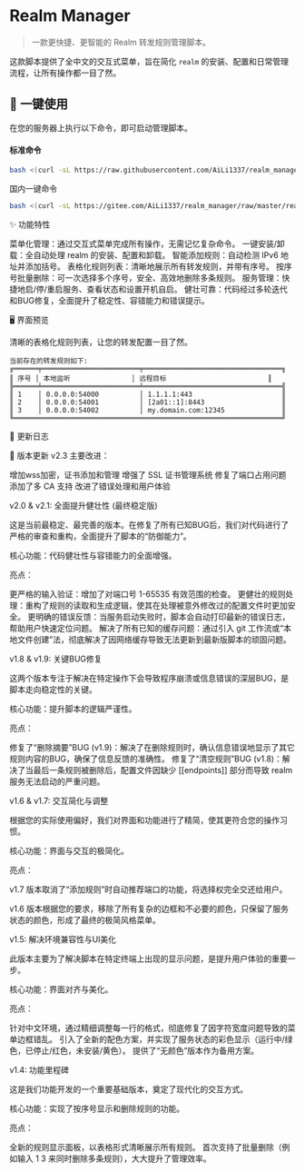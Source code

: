 # Realm Manager

> 一款更快捷、更智能的 Realm 转发规则管理脚本。

这款脚本提供了全中文的交互式菜单，旨在简化 `realm` 的安装、配置和日常管理流程，让所有操作都一目了然。

## 🚀 一键使用

在您的服务器上执行以下命令，即可启动管理脚本。

#### 标准命令
```bash
bash <(curl -sL https://raw.githubusercontent.com/AiLi1337/realm_manager/main/realm_manager.sh)
```
国内一键命令

```bash
bash <(curl -sL https://gitee.com/AiLi1337/realm_manager/raw/master/realm_manager.sh)
```

✨ 功能特性

菜单化管理：通过交互式菜单完成所有操作，无需记忆复杂命令。
一键安装/卸载：全自动处理 realm 的安装、配置和卸载。
智能添加规则：自动检测 IPv6 地址并添加括号。
表格化规则列表：清晰地展示所有转发规则，并带有序号。
按序号批量删除：可一次选择多个序号，安全、高效地删除多条规则。
服务管理：快捷地启/停/重启服务、查看状态和设置开机自启。
健壮可靠：代码经过多轮迭代和BUG修复，全面提升了稳定性、容错能力和错误提示。


🖥️ 界面预览

清晰的表格化规则列表，让您的转发配置一目了然。
```
当前存在的转发规则如下:
╔══════╤════════════════════════╤══════════════════════════════════╗
║ 序号 │ 本地监听               │ 远程目标                         ║
╠══════╧════════════════════════╧══════════════════════════════════╣
║ 1    │ 0.0.0.0:54000          │ 1.1.1.1:443                      ║
║ 2    │ 0.0.0.0:54001          │ [2a01::1]:8443                   ║
║ 3    │ 0.0.0.0:54002          │ my.domain.com:12345              ║
╚══════════════════════════════════════════════════════════════════╝
```

📜 更新日志

🔄 版本更新
v2.3 主要改进：

增加wss加密，证书添加和管理
增强了 SSL 证书管理系统
修复了端口占用问题
添加了多 CA 支持
改进了错误处理和用户体验

v2.0 & v2.1: 全面提升健壮性 (最终稳定版)

这是当前最稳定、最完善的版本。在修复了所有已知BUG后，我们对代码进行了严格的审查和重构，全面提升了脚本的“防御能力”。

核心功能：代码健壮性与容错能力的全面增强。

亮点：

更严格的输入验证：增加了对端口号 1-65535 有效范围的检查。
更健壮的规则处理：重构了规则的读取和生成逻辑，使其在处理被意外修改过的配置文件时更加安全。
更明确的错误反馈：当服务启动失败时，脚本会自动打印最新的错误日志，帮助用户快速定位问题。
解决了所有已知的缓存问题：通过引入 git 工作流或“本地文件创建”法，彻底解决了因网络缓存导致无法更新到最新版脚本的顽固问题。

v1.8 & v1.9: 关键BUG修复

这两个版本专注于解决在特定操作下会导致程序崩溃或信息错误的深层BUG，是脚本走向稳定性的关键。

核心功能：提升脚本的逻辑严谨性。

亮点：

修复了“删除摘要”BUG (v1.9)：解决了在删除规则时，确认信息错误地显示了其它规则内容的BUG，确保了信息反馈的准确性。
修复了“清空规则”BUG (v1.8)：解决了当最后一条规则被删除后，配置文件因缺少 [[endpoints]] 部分而导致 realm 服务无法启动的严重问题。

v1.6 & v1.7: 交互简化与调整

根据您的实际使用偏好，我们对界面和功能进行了精简，使其更符合您的操作习惯。

核心功能：界面与交互的极简化。

亮点：

v1.7 版本取消了“添加规则”时自动推荐端口的功能，将选择权完全交还给用户。

v1.6 版本根据您的要求，移除了所有复杂的边框和不必要的颜色，只保留了服务状态的颜色，形成了最终的极简风格菜单。

v1.5: 解决环境兼容性与UI美化

此版本主要为了解决脚本在特定终端上出现的显示问题，是提升用户体验的重要一步。

核心功能：界面对齐与美化。

亮点：

针对中文环境，通过精细调整每一行的格式，彻底修复了因字符宽度问题导致的菜单边框错乱。
引入了全新的配色方案，并实现了服务状态的彩色显示（运行中/绿色，已停止/红色，未安装/黄色）。
提供了“无颜色”版本作为备用方案。

v1.4: 功能里程碑

这是我们功能开发的一个重要基础版本，奠定了现代化的交互方式。

核心功能：实现了按序号显示和删除规则的功能。

亮点：

全新的规则显示面板，以表格形式清晰展示所有规则。
首次支持了批量删除（例如输入 1 3 来同时删除多条规则），大大提升了管理效率。
